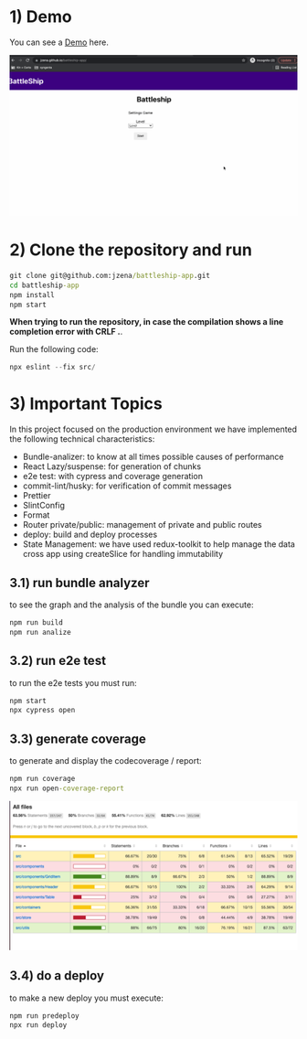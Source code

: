 # 1) Demo

You can see a [Demo](https://jzena.github.io/battleship-app/) here.

![sample](public/assets/battleship-demo.gif)

# 2) Clone the repository and run

```cmd
git clone git@github.com:jzena/battleship-app.git
cd battleship-app
npm install
npm start
```

**When trying to run the repository, in case the compilation shows a line completion error with CRLF .**.

Run the following code:

```powershell
npx eslint --fix src/
```

# 3) Important Topics

In this project focused on the production environment we have implemented the following technical characteristics:

- Bundle-analizer: to know at all times possible causes of performance
- React Lazy/suspense: for generation of chunks
- e2e test: with cypress and coverage generation
- commit-lint/husky: for verification of commit messages
- Prettier
- SlintConfig
- Format
- Router private/public: management of private and public routes
- deploy: build and deploy processes
- State Management: we have used redux-toolkit to help manage the data cross app using createSlice for handling immutability

## 3.1) run bundle analyzer

to see the graph and the analysis of the bundle you can execute:

```cmd
npm run build
npm run analize
```

## 3.2) run e2e test

to run the e2e tests you must run:

```cmd
npm start
npx cypress open
```

## 3.3) generate coverage

to generate and display the codecoverage / report:

```cmd
npm run coverage
npx run open-coverage-report
```
![coverage](public/assets/coverage.png)

## 3.4) do a deploy

to make a new deploy you must execute:

```cmd
npm run predeploy
npx run deploy
```
